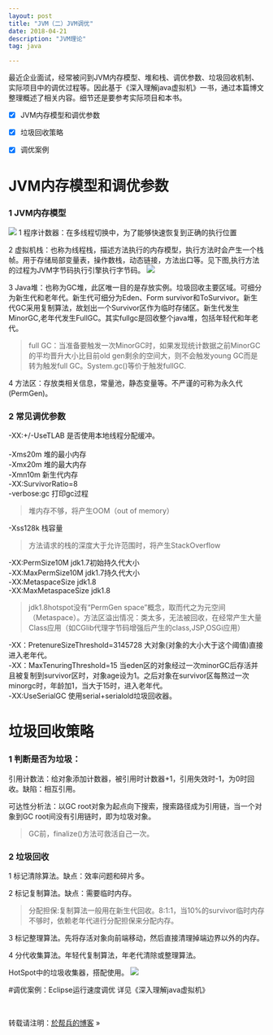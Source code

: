 ```yaml
---
layout: post
title: "JVM（二）JVM调优"
date: 2018-04-21 
description: "JVM理论"
tag: java  

---     
```

最近企业面试，经常被问到JVM内存模型、堆和栈、调优参数、垃圾回收机制、实际项目中的调优过程等。因此基于《深入理解java虚拟机》一书，通过本篇博文整理概述了相关内容。细节还是要参考实际项目和本书。

- [x] JVM内存模型和调优参数
- [x] 垃圾回收策略
- [x] 调优案例



# JVM内存模型和调优参数
### 1 JVM内存模型
<img src="{{site.baseurl}}/images/posts/JVMmodel.png"/>
1 程序计数器：在多线程切换中，为了能够快速恢复到正确的执行位置

2 虚拟机栈：也称为线程栈，描述方法执行的内存模型，执行方法时会产生一个栈帧。用于存储局部变量表，操作数栈，动态链接，方法出口等。见下图,执行方法的过程为JVM字节码执行引擎执行字节码。
<img src="{{site.baseurl}}/images/posts/zhanzhen.jpg"/>

3 Java堆：也称为GC堆，此区唯一目的是存放实例。垃圾回收主要区域。可细分为新生代和老年代。新生代可细分为Eden、Form survivor和ToSurvivor。新生代GC采用复制算法，故划出一个Survivor区作为临时存储区。新生代发生MinorGC,老年代发生FullGC。其实fullgc是回收整个java堆，包括年轻代和年老代。
>full GC：当准备要触发一次MinorGC时，如果发现统计数据之前MinorGC的平均晋升大小比目前old gen剩余的空间大，则不会触发young GC而是转为触发full GC。System.gc()等价于触发fullGC.

4 方法区：存放类相关信息，常量池，静态变量等。不严谨的可称为永久代(PermGen)。
### 2 常见调优参数
-XX:+/-UseTLAB 是否使用本地线程分配缓冲。<br>  
-Xms20m 堆的最小内存  <br> 
-Xmx20m 堆的最大内存  <br> 
-Xmn10m 新生代内存  <br> 
-XX:SurvivorRatio=8<br> 
-verbose:gc  打印gc过程<br> 
> 堆内存不够，将产生OOM（out of memory）

-Xss128k 栈容量
> 方法请求的栈的深度大于允许范围时，将产生StackOverflow

-XX:PermSize10M jdk1.7初始持久代大小 <br> 
-XX:MaxPermSize10M jdk1.7持久代大小 <br> 
-XX:MetaspaceSize jdk1.8 <br> 
-XX:MaxMetaspaceSize jdk1.8 <br> 
>jdk1.8hotspot没有“PermGen space”概念，取而代之为元空间（Metaspace）。方法区溢出情况：类太多，无法被回收，在经常产生大量Class应用（如CGlib代理字节码增强后产生的class,JSP,OSGi应用）

-XX：PretenureSizeThreshold=3145728  大对象(对象的大小大于这个阈值)直接进入老年代。<br> 
-XX：MaxTenuringThreshold=15 当eden区的对象经过一次minorGC后存活并且被复制到survivor区时，对象age设为1。之后对象在survivor区每熬过一次minorgc时，年龄加1，当大于15时，进入老年代。<br> 
-XX:UseSerialGC 使用serial+serialold垃圾回收器。
# 垃圾回收策略
### 1 判断是否为垃圾：
引用计数法：给对象添加计数器，被引用时计数器+1，引用失效时-1，为0时回收。缺陷：相互引用。

可达性分析法：以GC root对象为起点向下搜索，搜索路径成为引用链，当一个对象到GC root间没有引用链时，即为垃圾对象。

>GC前，finalize()方法可救活自己一次。

### 2 垃圾回收
1 标记清除算法。缺点：效率问题和碎片多。  <br> 

2 标记复制算法。缺点：需要临时内存。  <br> 

> 分配担保:复制算法一般用在新生代回收。8:1:1，当10%的survivor临时内存不够时，依赖老年代进行分配担保来分配内存。  <br> 

3 标记整理算法。先将存活对象向前端移动，然后直接清理掉端边界以外的内存。  <br> 

4 分代收集算法。年轻代复制算法，年老代清除或整理算法。  <br> 

HotSpot中的垃圾收集器，搭配使用。
<img src="{{site.baseurl}}/images/posts/gc.jpg"/>

#调优案例：Eclipse运行速度调优
详见《深入理解java虚拟机》

<br>

转载请注明：[於帮兵的博客](http://yubangbing.github.io) » 